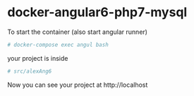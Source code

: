 # docker-angular6-php7-mysql


To start the container (also start angular runner)
```sh
# docker-compose exec angul bash
```

your project is inside 
```sh
# src/alexAng6
```

Now you can see your project at http://localhost

